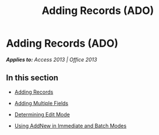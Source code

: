 ﻿---
title: Adding Records (ADO)
TOCTitle: Adding Records
ms:assetid: f9cc6449-c368-4f54-95a7-1be9146cd8b6
ms:mtpsurl: https://msdn.microsoft.com/en-us/library/JJ250271(v=office.15)
ms:contentKeyID: 48548822
ms.date: 09/18/2015
mtps_version: v=office.15
---

# Adding Records (ADO)


_**Applies to:** Access 2013 | Office 2013_

## In this section

  - [Adding Records](adding-records.md)

  - [Adding Multiple Fields](adding-multiple-fields.md)

  - [Determining Edit Mode](determining-edit-mode.md)

  - [Using AddNew in Immediate and Batch Modes](using-addnew-in-immediate-and-batch-modes.md)

